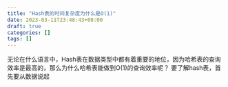 ```yaml
---
title: "Hash表的时间复杂度为什么是O(1)"
date: 2023-03-11T23:48:43+08:00
draft: true
categories: []
tags: []
---
```


无论在什么语言中，Hash表在数据类型中都有着重要的地位，因为哈希表的查询效率是最高的，那么为什么哈希表能做到O(1)的查询效率呢？
要了解hash表，首先要从数据说起